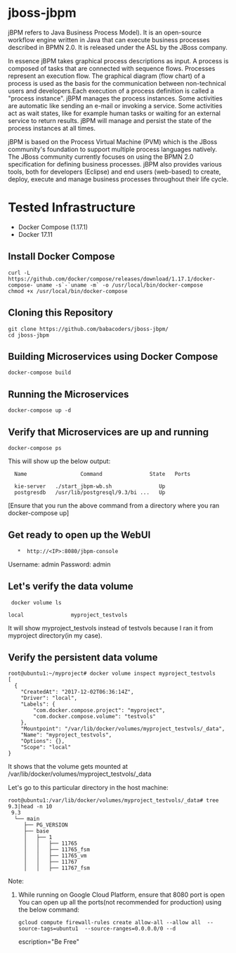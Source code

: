 # jboss-jbpm

jBPM refers to Java Business Process Model). It is an open-source workflow engine written in Java that can execute business processes described in BPMN 2.0. It is released under the ASL by the JBoss company.

In essence jBPM takes graphical process descriptions as input. A process is composed of tasks that are connected with sequence flows. Processes represent an execution flow. The graphical diagram (flow chart) of a process is used as the basis for the communication between non-technical users and developers.Each execution of a process definition is called a "process instance". jBPM manages the process instances. Some activities are automatic like sending an e-mail or invoking a service. Some activities act as wait states, like for example human tasks or waiting for an external service to return results. jBPM will manage and persist the state of the process instances at all times.

jBPM is based on the Process Virtual Machine (PVM) which is the JBoss community's foundation to support multiple process languages natively. The JBoss community currently focuses on using the BPMN 2.0 specification for defining business processes.
jBPM also provides various tools, both for developers (Eclipse) and end users (web-based) to create, deploy, execute and manage business processes throughout their life cycle.

# Tested Infrastructure


* Docker Compose (1.17.1)
* Docker 17.11

## Install Docker Compose 

    curl -L https://github.com/docker/compose/releases/download/1.17.1/docker-compose-`uname -s`-`uname -m` -o /usr/local/bin/docker-compose
    chmod +x /usr/local/bin/docker-compose

## Cloning this Repository


    git clone https://github.com/babacoders/jboss-jbpm/
    cd jboss-jbpm

## Building Microservices using Docker Compose

    docker-compose build
   
   
## Running the Microservices

    docker-compose up -d
   
   
## Verify that Microservices are up and running

    docker-compose ps
  
This will show up the below output:

      Name                 Command               State   Ports
   
      kie-server   ./start_jbpm-wb.sh               Up           
      postgresdb   /usr/lib/postgresql/9.3/bi ...   Up  
   
 [Ensure that you run the above command from a directory where you ran docker-compose up]
 
 ## Get ready to open up the WebUI
 
       *  http://<IP>:8080/jbpm-console
 
 Username: admin 
 Password: admin
 
 ## Let's verify the data volume
 
     docker volume ls

    local               myproject_testvols
    
It will show myproject_testvols instead of testvols because I ran it from myproject directory(in my case).

## Verify the persistent data volume

    root@ubuntu1:~/myproject# docker volume inspect myproject_testvols
    [
      {
        "CreatedAt": "2017-12-02T06:36:14Z",
        "Driver": "local",
        "Labels": {
            "com.docker.compose.project": "myproject",
            "com.docker.compose.volume": "testvols"
        },
        "Mountpoint": "/var/lib/docker/volumes/myproject_testvols/_data",
        "Name": "myproject_testvols",
        "Options": {},
        "Scope": "local"
    }
    
    
 It shows that the volume gets mounted at /var/lib/docker/volumes/myproject_testvols/_data
 
 Let's go to this particular directory in the host machine:
 
    root@ubuntu1:/var/lib/docker/volumes/myproject_testvols/_data# tree 9.3|head -n 10
     9.3
      └── main
         ├── PG_VERSION
         ├── base
         │   ├── 1
         │   │   ├── 11765
         │   │   ├── 11765_fsm
         │   │   ├── 11765_vm
         │   │   ├── 11767
         │   │   ├── 11767_fsm
  
  
  Note:
  
  1. While running on Google Cloud Platform, ensure that 8080 port is open
  You can open up all the ports(not recommended for production) using the below command:
  
         gcloud compute firewall-rules create allow-all --allow all  --source-tags=ubuntu1  --source-ranges=0.0.0.0/0 --d
        escription="Be Free"                
